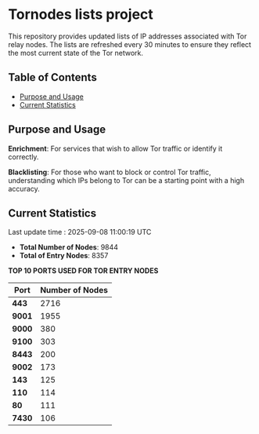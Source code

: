 # Tornodes lists project

This repository provides updated lists of IP addresses associated with Tor relay nodes. The lists are refreshed every 30 minutes to ensure they reflect the most current state of the Tor network.

## Table of Contents

- [Purpose and Usage](#purpose-and-usage)
- [Current Statistics](#current-statistics)


## Purpose and Usage

**Enrichment**: For services that wish to allow Tor traffic or identify it correctly.

**Blacklisting**: For those who want to block or control Tor traffic, understanding which IPs belong to Tor can be a starting point with a high accuracy.

## Current Statistics

Last update time : 2025-09-08 11:00:19 UTC

- **Total Number of Nodes**: 9844
- **Total of Entry Nodes**: 8357

**TOP 10 PORTS USED FOR TOR ENTRY NODES**

| **Port** | **Number of Nodes** |
|------|-----------------|
| **443**   | 2716  |
| **9001**   | 1955  |
| **9000**   | 380  |
| **9100**   | 303  |
| **8443**   | 200  |
| **9002**   | 173  |
| **143**   | 125  |
| **110**   | 114  |
| **80**   | 111  |
| **7430**   | 106  |

